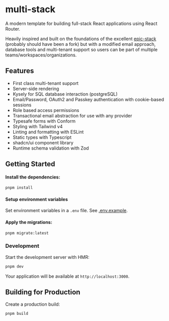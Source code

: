 # multi-stack

A modern template for building full-stack React applications using React Router.

Heavily inspired and built on the foundations of the excellent [epic-stack](https://github.com/epicweb-dev/epic-stack/) (probably should have been a fork) but with a modified email approach, database tools and multi-tenant support so users can be part of multiple teams/workspaces/organizations.

## Features

- First class multi-tenant support
- Server-side rendering
- Kysely for SQL database interaction (postgreSQL)
- Email/Password, OAuth2 and Passkey authentication with cookie-based sessions
- Role based access permissions
- Transactional email abstraction for use with any provider
- Typesafe forms with Conform
- Styling with Tailwind v4
- Linting and formatting with ESLint
- Static types with Typescript
- shadcn/ui component library
- Runtime schema validation with Zod

## Getting Started

#### Install the dependencies:

```bash
pnpm install
```

#### Setup environment variables

Set environment variables in a `.env` file. See [.env.example](.env.example).

#### Apply the migrations:

```bash
pnpm migrate:latest
```

### Development

Start the development server with HMR:

```bash
pnpm dev
```

Your application will be available at `http://localhost:3000`.

## Building for Production

Create a production build:

```bash
pnpm build
```
